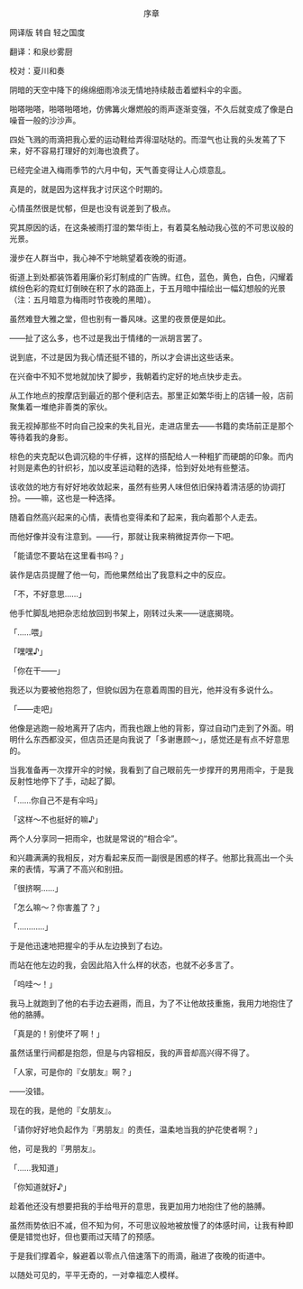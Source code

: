 <p align="center">序章</p>

网译版 转自 轻之国度

翻译：和泉纱雾厨

校对：夏川和奏

阴暗的天空中降下的绵绵细雨冷淡无情地持续敲击着塑料伞的伞面。

啪嗒啪嗒，啪嗒啪嗒地，仿佛篝火爆燃般的雨声逐渐变强，不久后就变成了像是白噪音一般的沙沙声。

四处飞溅的雨滴把我心爱的运动鞋给弄得湿哒哒的。而湿气也让我的头发蔫了下来，好不容易打理好的刘海也浪费了。

已经完全进入梅雨季节的六月中旬，天气善变得让人心烦意乱。

真是的，就是因为这样我才讨厌这个时期的。

心情虽然很是忧郁，但是也没有说差到了极点。

究其原因的话，在这条被雨打湿的繁华街上，有着莫名触动我心弦的不可思议般的光景。

漫步在人群当中，我心神不宁地眺望着夜晚的街道。

街道上到处都装饰着用廉价彩灯制成的广告牌。红色，蓝色，黄色，白色，闪耀着缤纷色彩的霓虹灯倒映在积了水的路面上，于五月暗中描绘出一幅幻想般的光景（注：五月暗意为梅雨时节夜晚的黑暗）。

虽然难登大雅之堂，但也别有一番风味。这里的夜景便是如此。

——扯了这么多，也不过是我出于情绪的一派胡言罢了。

说到底，不过是因为我心情还挺不错的，所以才会讲出这些话来。

在兴奋中不知不觉地就加快了脚步，我朝着约定好的地点快步走去。

从工作地点的按摩店到最近的那个便利店去。那里正如繁华街上的店铺一般，店前聚集着一堆绝非善类的家伙。

我无视掉那些不时向自己投来的失礼目光，走进店里去——书籍的卖场前正是那个等待着我的身影。

棕色的夹克配以色调沉稳的牛仔裤，这样的搭配给人一种粗犷而硬朗的印象。而内衬则是素色的针织衫，加以皮革运动鞋的选择，恰到好处地有些整洁。

该收敛的地方有好好地收敛起来，虽然有些男人味但依旧保持着清洁感的协调打扮。——嘛，这也是一种选择。

随着自然高兴起来的心情，表情也变得柔和了起来，我向着那个人走去。

而他好像并没有注意到。——行，那就让我来稍微捉弄你一下吧。

「能请您不要站在这里看书吗？」

装作是店员提醒了他一句，而他果然给出了我意料之中的反应。

「不，不好意思……」

他手忙脚乱地把杂志给放回到书架上，刚转过头来——谜底揭晓。

「……喂」

「嘿嘿♪」

「你在干——」

我还以为要被他抱怨了，但貌似因为在意着周围的目光，他并没有多说什么。

「——走吧」

他像是逃跑一般地离开了店内，而我也跟上他的背影，穿过自动门走到了外面。明明什么东西都没买，但店员还是向我说了「多谢惠顾～」，感觉还是有点不好意思的。

当我准备再一次撑开伞的时候，我看到了自己眼前先一步撑开的男用雨伞，于是我反射性地停下了手，动起了脚。 

「……你自己不是有伞吗」

「这样～不也挺好的嘛♪」

两个人分享同一把雨伞，也就是常说的“相合伞”。

和兴趣满满的我相反，对方看起来反而一副很是困惑的样子。他那比我高出一个头来的表情，写满了不高兴和别扭。

「很挤啊……」

「怎么嘛～？你害羞了？」

「…………」

于是他迅速地把握伞的手从左边换到了右边。

而站在他左边的我，会因此陷入什么样的状态，也就不必多言了。

「呜哇～！」

我马上就跑到了他的右手边去避雨，而且，为了不让他故技重施，我用力地抱住了他的胳膊。

「真是的！别使坏了啊！」

虽然话里行间都是抱怨，但是与内容相反，我的声音却高兴得不得了。

「人家，可是你的『女朋友』啊？」

——没错。

现在的我，是他的『女朋友』。

「请你好好地负起作为『男朋友』的责任，温柔地当我的护花使者啊？」

他，可是我的『男朋友』。

「……我知道」

「你知道就好♪」

趁着他还没有想要把我的手给甩开的意思，我更加用力地抱住了他的胳膊。

虽然雨势依旧不减，但不知为何，不可思议般地被放慢了的体感时间，让我有种即便是错觉也好，但也要雨过天晴了的预感。

于是我们撑着伞，躲避着以零点八倍速落下的雨滴，融进了夜晚的街道中。

以随处可见的，平平无奇的，一对幸福恋人模样。

